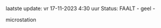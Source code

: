 laatste update: 
vr 17-11-2023  4:30   uur 
Status: FAALT - geel - 
<div class="service R">microstation</div>